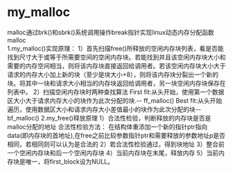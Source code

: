 # my_malloc
malloc通过brk()和sbrk()系统调用操作break指针实现linux动态内存分配函数malloc                                                      
1.my_malloc()实现原理：                                                                                                                   1）首先扫描free()所释放的空闲内存块列表，看是否能找到尺寸大于或等于所需要空间的空闲内存块。若能找到并且该空闲内存块大小和需要的内存空间相当，则将该内存块直接返回给调用者。若该空闲内存块大小大于请求的内存大小加上新的块（至少是块大小+8），则将该内存块分裂出一个新的块。将其中一块和请求大小相当的内存块返回给调用者，另一块空闲内存块保存在列表中。                                                                                                    2）扫描空闲内存块时两种查找算法                                                                                                           First fit:从头开始，使用第一个数据区大小大于请求内存大小的块作为此次分配的块.-- ff_malloc()                                                  Best fit:从头开始遍历，使用数据区大小和请求内存大小差值最小的块作为此次分配的块-- bf_malloc()
2.my_free()释放原理
1）合法性检验，判断释放的内存块是否是malloc分配的地址
合法性检验方法：
  在结构体重添加一个新的指针ptr指向data(即内存块的首地址),在free之前比较参数指针ptr和需要释放的参数地址p是否相同，若相同则可以认为是合法的 
2）若合法性检验通过，得到块地址
3）整合前一个空闲内存块和后一个空闲内存块
4）当前内存块在末尾，释放内存
5）当前内存块是唯一，将first_block设为NULL。
